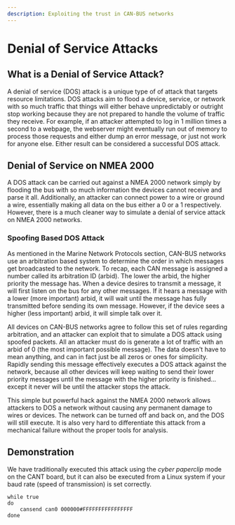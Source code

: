 ```yaml
---
description: Exploiting the trust in CAN-BUS networks
---
```


# Denial of Service Attacks

## What is a Denial of Service Attack?

A denial of service (DOS) attack is a unique type of of attack that targets resource limitations. DOS attacks aim to flood a device, service, or network with so much traffic that things will either behave unpredictably or outright stop working because they are not prepared to handle the volume of traffic they receive. For example, if an attacker attempted to log in 1 million times a second to a webpage, the webserver might eventually run out of memory to process those requests and either dump an error message, or just not work for anyone else. Either result can be considered a successful DOS attack.

## Denial of Service on NMEA 2000

A DOS attack can be carried out against a NMEA 2000 network simply by flooding the bus with so much information the devices cannot receive and parse it all. Additionally, an attacker can connect power to a wire or ground a wire, essentially making all data on the bus either a 0 or a 1 respectively. However, there is a much cleaner way to simulate a denial of service attack on NMEA 2000 networks.

### Spoofing Based DOS Attack

As mentioned in the Marine Network Protocols section, CAN-BUS networks use an arbitration based system to determine the order in which messages get broadcasted to the network. To recap, each CAN message is assigned a number called its arbitration ID (arbid). The lower the arbid, the higher priority the message has. When a device desires to transmit a message, it will first listen on the bus for any other messages. If it hears a message with a lower (more important) arbid, it will wait until the message has fully transmitted before sending its own message. However, if the device sees a higher (less important) arbid, it will simple talk over it.

All devices on CAN-BUS networks agree to follow this set of rules regarding arbitration, and an attacker can exploit that to simulate a DOS attack using spoofed packets. All an attacker must do is generate a lot of traffic with an arbid of 0 (the most important possible message). The data doesn't have to mean anything, and can in fact just be all zeros or ones for simplicity. Rapidly sending this message effectively executes a DOS attack against the network, because all other devices will keep waiting to send their lower priority messages until the message with the higher priority is finished... except it never will be until the attacker stops the attack.

This simple but powerful hack against the NMEA 2000 network allows attackers to DOS a network without causing any permanent damage to wires or devices. The network can be turned off and back on, and the DOS will still execute. It is also very hard to differentiate this attack from a mechanical failure without the proper tools for analysis.

## Demonstration

We have traditionally executed this attack using the _cyber paperclip_ mode on the CANT board, but it can also be executed from a Linux system if your baud rate (speed of transmission) is set correctly.

```
while true
do
    cansend can0 000000#FFFFFFFFFFFFFFFF
done
```

